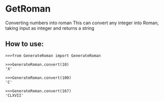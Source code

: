 # GetRoman
Converting numbers into roman
This can convert any integer into Roman, taking input as integer and returns a string



## How to use:

```
>>>from GenerateRoman import GenerateRoman

>>>GenerateRoman.convert(10)
'X'

>>>GenerateRoman.convert(100)
'C'

>>>GenerateRoman.convert(167)
'CLXVII'
```

